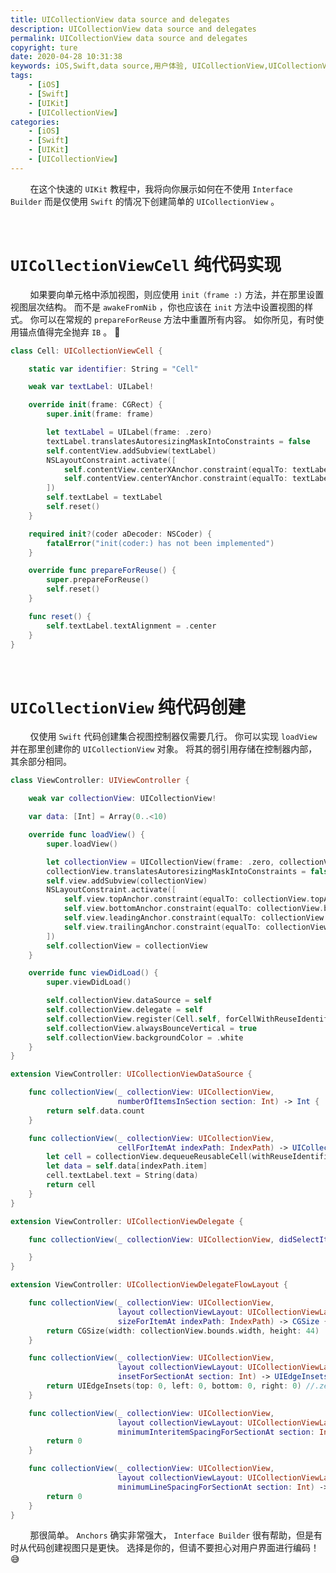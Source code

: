 ```yaml
---
title: UICollectionView data source and delegates
description: UICollectionView data source and delegates
permalink: UICollectionView data source and delegates
copyright: ture
date: 2020-04-28 10:31:38
keywords: iOS,Swift,data source,用户体验, UICollectionView,UICollectionViewCell,delegates
tags:
    - [iOS]
    - [Swift]
    - [UIKit]
    - [UICollectionView]
categories:
    - [iOS]
    - [Swift]
    - [UIKit]
    - [UICollectionView]
---
```


&nbsp;&nbsp;&nbsp;&nbsp;&nbsp;&nbsp;&nbsp;&nbsp;在这个快速的 ```UIKit``` 教程中，我将向你展示如何在不使用 ```Interface Builder``` 而是仅使用 ```Swift``` 的情况下创建简单的 ```UICollectionView``` 。

</br>

# **```UICollectionViewCell``` 纯代码实现**

&nbsp;&nbsp;&nbsp;&nbsp;&nbsp;&nbsp;&nbsp;&nbsp;如果要向单元格中添加视图，则应使用 ```init（frame :)``` 方法，并在那里设置视图层次结构。 而不是 ```awakeFromNib``` ，你也应该在 ```init``` 方法中设置视图的样式。 你可以在常规的 ```prepareForReuse``` 方法中重置所有内容。 如你所见，有时使用锚点值得完全抛弃 ```IB``` 。 🎉

<!-- more -->


``` Swift
class Cell: UICollectionViewCell {

    static var identifier: String = "Cell"

    weak var textLabel: UILabel!

    override init(frame: CGRect) {
        super.init(frame: frame)

        let textLabel = UILabel(frame: .zero)
        textLabel.translatesAutoresizingMaskIntoConstraints = false
        self.contentView.addSubview(textLabel)
        NSLayoutConstraint.activate([
            self.contentView.centerXAnchor.constraint(equalTo: textLabel.centerXAnchor),
            self.contentView.centerYAnchor.constraint(equalTo: textLabel.centerYAnchor),
        ])
        self.textLabel = textLabel
        self.reset()
    }

    required init?(coder aDecoder: NSCoder) {
        fatalError("init(coder:) has not been implemented")
    }

    override func prepareForReuse() {
        super.prepareForReuse()
        self.reset()
    }

    func reset() {
        self.textLabel.textAlignment = .center
    }
}
```

</br>

# **``UICollectionView`` 纯代码创建**

&nbsp;&nbsp;&nbsp;&nbsp;&nbsp;&nbsp;&nbsp;&nbsp;仅使用 ```Swift``` 代码创建集合视图控制器仅需要几行。 你可以实现 ```loadView``` 并在那里创建你的 ```UICollectionView``` 对象。 将其的弱引用存储在控制器内部，其余部分相同。

``` Swift
class ViewController: UIViewController {

    weak var collectionView: UICollectionView!

    var data: [Int] = Array(0..<10)

    override func loadView() {
        super.loadView()

        let collectionView = UICollectionView(frame: .zero, collectionViewLayout: UICollectionViewFlowLayout())
        collectionView.translatesAutoresizingMaskIntoConstraints = false
        self.view.addSubview(collectionView)
        NSLayoutConstraint.activate([
            self.view.topAnchor.constraint(equalTo: collectionView.topAnchor),
            self.view.bottomAnchor.constraint(equalTo: collectionView.bottomAnchor),
            self.view.leadingAnchor.constraint(equalTo: collectionView.leadingAnchor),
            self.view.trailingAnchor.constraint(equalTo: collectionView.trailingAnchor),
        ])
        self.collectionView = collectionView
    }

    override func viewDidLoad() {
        super.viewDidLoad()

        self.collectionView.dataSource = self
        self.collectionView.delegate = self
        self.collectionView.register(Cell.self, forCellWithReuseIdentifier: Cell.identifier)
        self.collectionView.alwaysBounceVertical = true
        self.collectionView.backgroundColor = .white
    }
}

extension ViewController: UICollectionViewDataSource {

    func collectionView(_ collectionView: UICollectionView,
                        numberOfItemsInSection section: Int) -> Int {
        return self.data.count
    }

    func collectionView(_ collectionView: UICollectionView,
                        cellForItemAt indexPath: IndexPath) -> UICollectionViewCell {
        let cell = collectionView.dequeueReusableCell(withReuseIdentifier: Cell.identifier, for: indexPath) as! Cell
        let data = self.data[indexPath.item]
        cell.textLabel.text = String(data)
        return cell
    }
}

extension ViewController: UICollectionViewDelegate {

    func collectionView(_ collectionView: UICollectionView, didSelectItemAt indexPath: IndexPath) {

    }
}

extension ViewController: UICollectionViewDelegateFlowLayout {

    func collectionView(_ collectionView: UICollectionView,
                        layout collectionViewLayout: UICollectionViewLayout,
                        sizeForItemAt indexPath: IndexPath) -> CGSize {
        return CGSize(width: collectionView.bounds.width, height: 44)
    }

    func collectionView(_ collectionView: UICollectionView,
                        layout collectionViewLayout: UICollectionViewLayout,
                        insetForSectionAt section: Int) -> UIEdgeInsets {
        return UIEdgeInsets(top: 0, left: 0, bottom: 0, right: 0) //.zero
    }

    func collectionView(_ collectionView: UICollectionView,
                        layout collectionViewLayout: UICollectionViewLayout,
                        minimumInteritemSpacingForSectionAt section: Int) -> CGFloat {
        return 0
    }

    func collectionView(_ collectionView: UICollectionView,
                        layout collectionViewLayout: UICollectionViewLayout,
                        minimumLineSpacingForSectionAt section: Int) -> CGFloat {
        return 0
    }
}
```

&nbsp;&nbsp;&nbsp;&nbsp;&nbsp;&nbsp;&nbsp;&nbsp;那很简单。 ```Anchors``` 确实非常强大， ```Interface Builder``` 很有帮助，但是有时从代码创建视图只是更快。 选择是你的，但请不要担心对用户界面进行编码！ 😅
